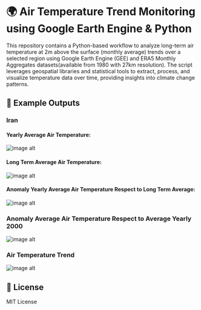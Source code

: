 # 🌍 Air Temperature Trend Monitoring using Google Earth Engine & Python
This repository contains a Python-based workflow to analyze long-term air temperature at 2m above the surface (monthly average) trends over a selected region using Google Earth Engine (GEE) and ERA5 Monthly Aggregates datasets(available from 1980 with 27km resolution). The script leverages geospatial libraries and statistical tools to extract, process, and visualize temperature data over time, providing insights into climate change patterns.

## 📸 Example Outputs

### Iran

#### Yearly Average Air Temperature:
![image alt](https://github.com/SaeidDaliriSusefi/AirTemperature-Trend-Monitoring/blob/1f8174f3ea0c0f4bb660cdce9bedc54278551132/Images/Yearly%20Average%20Air%20Temperature%20Iran.png)


#### Long Term Average Air Temperature:
![image alt](https://github.com/SaeidDaliriSusefi/AirTemperature-Trend-Monitoring/blob/1f8174f3ea0c0f4bb660cdce9bedc54278551132/Images/Long%20Term%20Average%20Air%20Temperature%20Iran.png)

#### Anomaly Yearly Average Air Temperature Respect to Long Term Average:
![image alt](https://github.com/SaeidDaliriSusefi/AirTemperature-Trend-Monitoring/blob/1f8174f3ea0c0f4bb660cdce9bedc54278551132/Images/Anomaly%20Yearly%20Average%20Air%20Temperature%20Respect%20to%20Long%20Term%20Average%20Iran.png)


### Anomaly Average Air Temperature Respect to Average Yearly 2000 
![image alt](https://github.com/SaeidDaliriSusefi/AirTemperature-Trend-Monitoring/blob/1f8174f3ea0c0f4bb660cdce9bedc54278551132/Images/Anomaly%20Average%20Air%20Temperature%20Respect%20to%20Average%20Yearly%201980%20Iran.png)

### Air Temperature Trend
![image alt](https://github.com/SaeidDaliriSusefi/AirTemperature-Trend-Monitoring/blob/1f8174f3ea0c0f4bb660cdce9bedc54278551132/Images/Trend%20Iran.png)

## 📜 License
MIT License


